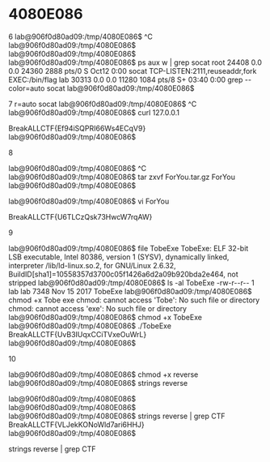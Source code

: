 # 4080E086

6
lab@906f0d80ad09:/tmp/4080E086$ ^C
lab@906f0d80ad09:/tmp/4080E086$
lab@906f0d80ad09:/tmp/4080E086$
lab@906f0d80ad09:/tmp/4080E086$ ps aux w | grep socat
root       24408  0.0  0.0  24360  2888 pts/0    S    Oct12   0:00 socat TCP-LISTEN:2111,reuseaddr,fork EXEC:/bin/flag
lab        30313  0.0  0.0  11280  1084 pts/8    S+   03:40   0:00 grep --color=auto socat
lab@906f0d80ad09:/tmp/4080E086$

7
r=auto socat
lab@906f0d80ad09:/tmp/4080E086$ ^C
lab@906f0d80ad09:/tmp/4080E086$ curl 127.0.0.1
<!DOCTYPE html>
<html>
<head>
<title>BreakALLCTF</title>
</head>
<body>
BreakALLCTF{Ef94iSQPRI66Ws4ECqV9}
</body>
</html>lab@906f0d80ad09:/tmp/4080E086$

8
</html>lab@906f0d80ad09:/tmp/4080E086$ ^C
lab@906f0d80ad09:/tmp/4080E086$ tar zxvf ForYou.tar.gz
ForYou
lab@906f0d80ad09:/tmp/4080E086$

lab@906f0d80ad09:/tmp/4080E086$ vi ForYou

BreakALLCTF{U6TLCzQsk73HwcW7rqAW}

9

lab@906f0d80ad09:/tmp/4080E086$ file TobeExe
TobeExe: ELF 32-bit LSB executable, Intel 80386, version 1 (SYSV), dynamically linked, interpreter /lib/ld-linux.so.2, for GNU/Linux 2.6.32, BuildID[sha1]=10558357d3700c05f1426a6d2a09b920bda2e464, not stripped
lab@906f0d80ad09:/tmp/4080E086$ ls -al TobeExe
-rw-r--r-- 1 lab lab 7348 Nov 15  2017 TobeExe
lab@906f0d80ad09:/tmp/4080E086$ chmod +x Tobe exe
chmod: cannot access 'Tobe': No such file or directory
chmod: cannot access 'exe': No such file or directory
lab@906f0d80ad09:/tmp/4080E086$ chmod +x TobeExe
lab@906f0d80ad09:/tmp/4080E086$ ./TobeExe
BreakALLCTF{UvB3IUqxCCiTVxeOuWrL}
lab@906f0d80ad09:/tmp/4080E086$


10 

lab@906f0d80ad09:/tmp/4080E086$ chmod +x reverse
lab@906f0d80ad09:/tmp/4080E086$ strings reverse

lab@906f0d80ad09:/tmp/4080E086$
lab@906f0d80ad09:/tmp/4080E086$
lab@906f0d80ad09:/tmp/4080E086$ strings reverse | grep CTF
BreakALLCTF{VLJekKONoWld7ari6HHJ}
lab@906f0d80ad09:/tmp/4080E086$

strings reverse | grep CTF
